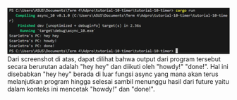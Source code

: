![Screenshot commit 1.2](commit-1-2.png)
Dari screenshot di atas, dapat dilihat bahwa output dari program tersebut secara berurutan adalah "hey hey" dan diikuti oleh "howdy!" "done!". Hal ini disebabkan "hey hey" berada di luar fungsi async yang mana akan terus melanjutkan program hingga selesai sambil menunggu hasil dari future yaitu dalam konteks ini mencetak "howdy!" dan "done!".
